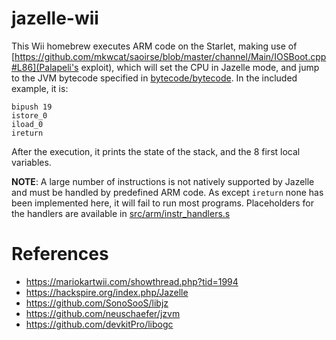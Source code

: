 # jazelle-wii

This Wii homebrew executes ARM code on the Starlet, making use of [https://github.com/mkwcat/saoirse/blob/master/channel/Main/IOSBoot.cpp#L86](Palapeli's exploit), which will set the CPU in Jazelle mode, and jump to the JVM bytecode specified in [bytecode/bytecode](bytecode/bytecode). In the included example, it is: 

```
bipush 19
istore_0
iload_0
ireturn
```

After the execution, it prints the state of the stack, and the 8 first local variables.

**NOTE**: A large number of instructions is not natively supported by Jazelle and must be handled by predefined ARM code. As except ``ireturn`` none has been implemented here, it will fail to run most programs. Placeholders for the handlers are available in [src/arm/instr\_handlers.s](src/arm/instr_handlers.s)

# References

- https://mariokartwii.com/showthread.php?tid=1994
- https://hackspire.org/index.php/Jazelle
- https://github.com/SonoSooS/libjz
- https://github.com/neuschaefer/jzvm
- https://github.com/devkitPro/libogc

